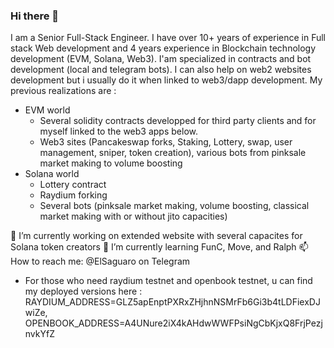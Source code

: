 ### Hi there 👋

I am a Senior Full-Stack Engineer. I have over 10+ years of experience in Full stack Web development and 4 years experience in Blockchain technology development (EVM, Solana, Web3).
I'am specialized in contracts and bot development (local and telegram bots).
I can also help on web2 websites development but i usually do it when linked to web3/dapp development.
My previous realizations are : 

 - EVM world
   - Several solidity contracts developped for third party clients and for myself linked to the web3 apps below.
   - Web3 sites (Pancakeswap forks, Staking, Lottery, swap, user management, sniper, token creation), various bots from pinksale market making to volume boosting
 - Solana world
   - Lottery contract
   - Raydium forking
   - Several bots (pinksale market making, volume boosting, classical market making with or without jito capacities)


🔭 I’m currently working on extended website with several capacites for Solana token creators 
🌱 I’m currently learning FunC, Move, and Ralph 
📫 How to reach me:  @ElSaguaro on Telegram
   
* For those who need raydium testnet and openbook testnet, u can find my deployed versions here : RAYDIUM_ADDRESS=GLZ5apEnptPXRxZHjhnNSMrFb6Gi3b4tLDFiexDJwiZe, OPENBOOK_ADDRESS=A4UNure2iX4kAHdwWWFPsiNgCbKjxQ8FrjPezjnvkYfZ

